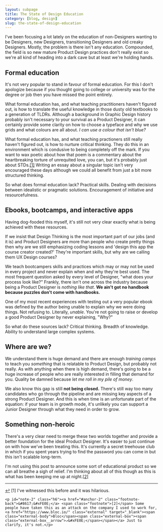 ```yaml
---
layout: subpage
title: The State of Design Education
category: [blog, design]
slug: the-state-of-design-education
---
```

I've been focusing a lot lately on the education of non-Designers wanting to be Designers, new Designers, transitioning Designers and old creaky Designers. Mostly, the problem is there isn't any education. Compounded, the field is so new mature Product Design practices don't really exist so we're all kind of heading into a dark cave but at least we're holding hands.

## Formal education

It's not very popular to stand in favour of formal education. For this I don't apologize because if you thought going to college or university was for the degree or job then you have missed the point entirely.

What formal education has, and what teaching practitioners haven't figured out, is how to translate the useful knowledge in those dusty old textbooks to a generation of TLDRs. Although a background in Graphic Design history probably isn't necessary to your survival as a Product Designer, it can certainly provide some clarity on how to choose a typeface and why we use grids and what colours are all about. *I can use a colour that isn't blue?*

What formal education has, and what teaching practioners still really haven't figured out, is how to nurture critical thinking. They do this in an environment which is condusive to being completely off the mark. If you want to wax poetic about how that poem is a commentary about the heartbreaking torture of unrequited love, you can, but it's probably just about STDs.<a id="anchor-1" href="#note-1" class="fieldnotes-anchor">[1]</a> Writing an essay about a singular topic isn't very encouraged these days although we could all benefit from just a bit more structured thinking.

So what does formal education lack? Practical skills. Dealing with decisions between idealistic or pragmatic solutions. Encouragement of initiative and resourcefulness.

## Ebooks, bootcamps, and interactive apps

Having dog-fooded this myself, it's still not very clear exactly what is being achieved with these resources.

If we insist that Design Thinking is the most important part of our jobs (and it is) and Product Designers are more than people who create pretty things then why are we still emphasizing coding lessons and 'design this app the course creator created?' They're important skills, but why are we calling them UX Design courses?

We teach bootcampers skills and practices which may or may not be used in every project and never explain when and why they're best used. The most frequent question asked by every level of Designer, "what does your process look like?" Frankly, there isn't one across the industry because being a Product Designer is *nothing like that*. **We ain't got no handbook because puzzles don't come with handbooks.**

One of my most recent experiences with testing out a very popular ebook was defined by the author being unable to explain why we were doing things. Not refusing to. Literally, *unable*. You're not going to raise or develop a good Product Designer by never explaining, "Why?"

So what do these sources lack? Critical thinking. Breadth of knowledge. Ability to understand large complex systems.

## Where are we?

We understand there is huge demand and there are enough *training camps* to teach you *something* that is relatable to Product Design, but probably not really. As with anything when there is high demand, there's going to be a huge increase of people who are really interested in filling that demand for you. Quality be damned because *let me roll in my pile of money*.

We also know this gap is still **not being closed.** There's still way too many candidates who go through the pipeline and are missing key aspects of a strong Product Designer. And this is when time is an unfortunate part of the equation: if your team is in growth mode, it's unlikely you can support a Junior Designer through what they need in order to grow.

## Something non-heroic

There's a very clear need to merge these two worlds together and provide a better foundation for the ideal Product Designer. It's easier to just continue on with how we've been treating this. It's currently a secret treehouse club in which if you spent years trying to find the password you can come in but this isn't scalable long-term.

I'm not using this post to announce some sort of educational product so we can all breathe a sigh of relief. I'm thinking about all of this though as this is what has been keeping me up at night.<a id="anchor-2" href="#note-2" class="fieldnotes-anchor">[2]</a>

<hr class="small">

<div class="fieldnotes">
    <p id="note-1" class="h6"><a href="#anchor-1" class="footnote-back">&#8617;&#xFE0E;</a> <span class="footnote">[1]</span> I've witnessed this before and it was hilarious.</p>

    <p id="note-2" class="h6"><a href="#anchor-2" class="footnote-back">&#8617;&#xFE0E;</a> <span class="footnote">[2]</span> Some people have taken this as an attack on the company I used to work for, <a href="https://www.bloc.io/" class="external" target="_blank"><span class="external-body">Bloc</span><span class="external-box"><span class="external-box__arrow">↗&#xFE0E;</span></span></a> Just to clarify, it's not.</p>
</div>